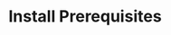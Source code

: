 ---
sidebar_position: 3
title: "Install Prerequisites"
sidebar_label: "Install Prerequisites"
description: "Prepare installation environment for Debian deployment - setup prerequisite software, configure installation tools, prepare system dependencies, and establish installation framework."
keywords:
  - "debian installation prerequisites"
  - "prerequisite software"
  - "installation tools"
  - "system dependencies"
  - "installation preparation"
tags:
  - debian
  - installation-prerequisites
  - prerequisite-software
  - installation-tools
  - system-preparation
slug: /linux/debian/installation/requirements/install-prerequisites
---